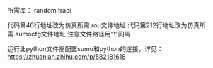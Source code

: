 所需库：
random
traci

代码第46行地址改为仿真所需.rou文件地址
代码第212行地址改为仿真所需.sumocfg文件地址
注意文件路径用“\\”间隔


运行此python文件需配置sumo和python的连接，详见：
https://zhuanlan.zhihu.com/p/582181618